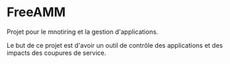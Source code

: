 # FreeAMM

Projet pour le mnotiring et la gestion d'applications.

Le but de ce projet est d'avoir un outil de contrôle des applications et des impacts des coupures de service.
